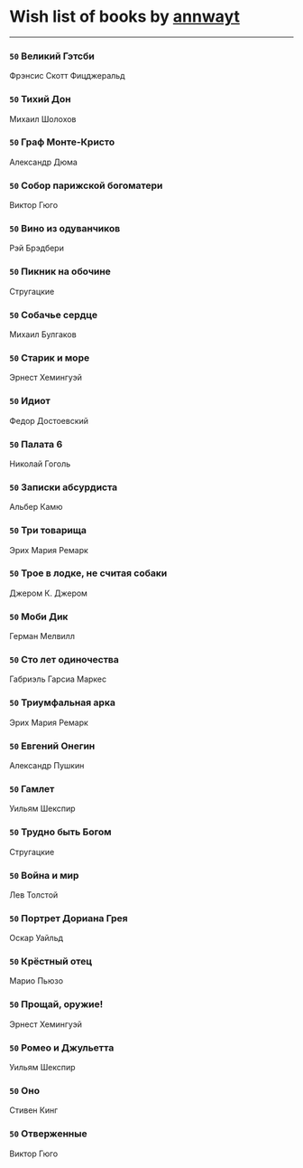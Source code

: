 # Wish list of books by [annwayt](http://vk.com/id31966279)
---

### `50` Великий Гэтсби
Фрэнсис Скотт Фицджеральд

### `50` Тихий Дон
Михаил Шолохов

### `50` Граф Монте-Кристо
Александр Дюма

### `50` Собор парижской богоматери
Виктор Гюго

### `50` Вино из одуванчиков
Рэй Брэдбери

### `50` Пикник на обочине
Стругацкие

### `50` Собачье сердце
Михаил Булгаков

### `50` Старик и море
Эрнест Хемингуэй

### `50` Идиот
Федор Достоевский

### `50` Палата 6
Николай Гоголь

### `50` Записки абсурдиста
Альбер Камю

### `50` Три товарища
Эрих Мария Ремарк

### `50` Трое в лодке, не считая собаки
Джером К. Джером

### `50` Моби Дик
Герман Мелвилл

### `50` Сто лет одиночества
Габриэль Гарсиа Маркес

### `50` Триумфальная арка
Эрих Мария Ремарк

### `50` Евгений Онегин
Александр Пушкин

### `50` Гамлет
Уильям Шекспир

### `50` Трудно быть Богом
Стругацкие

### `50` Война и мир
Лев Толстой

### `50` Портрет Дориана Грея
Оскар Уайльд

### `50` Крёстный отец
Марио Пьюзо

### `50` Прощай, оружие!
Эрнест Хемингуэй

### `50` Ромео и Джульетта
Уильям Шекспир

### `50` Оно
Стивен Кинг

### `50` Отверженные
Виктор Гюго

